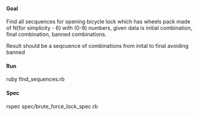 #### Goal
  Find all secquences for opening bicycle lock which has wheels pack made of N(for simplicity - 6) with (0-9) numbers,
  given data is initial combination, final combination, banned combinations.

  Result should be a seqcuence of combinations from inital to final avoiding banned

#### Run
  ruby find_sequences.rb

#### Spec
  rspec spec/brute_force_lock_spec.rb
